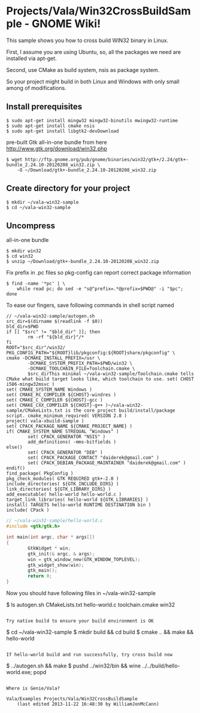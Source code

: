 # Projects/Vala/Win32CrossBuildSample - GNOME Wiki!

This sample shows you how to cross build WIN32 binary in Linux.

First, I assume you are using Ubuntu, so, all the packages we need are installed
via apt-get.

Second, use CMake as build system, nsis as package system.

So your project might build in both Linux and Windows with only small among of
modifications.


## Install prerequisites

```
$ sudo apt-get install mingw32 mingw32-binutils mwingw32-runtime
$ sudo apt-get install cmake nsis
$ sudo apt-get install libgtk2-devDownload
```

pre-built Gtk all-in-one bundle from here http://www.gtk.org/download/win32.php

```
$ wget http://ftp.gnome.org/pub/gnome/binaries/win32/gtk+/2.24/gtk+-bundle_2.24.10-20120208_win32.zip \
    -O ~/Download/gtk+-bundle_2.24.10-20120208_win32.zip
```

## Create directory for your project

```
$ mkdir ~/vala-win32-sample
$ cd ~/vala-win32-sample
```

## Uncompress
all-in-one bundle

```
$ mkdir win32
$ cd win32
$ unzip ~/Download/gtk+-bundle_2.24.10-20120208_win32.zip
```

Fix prefix in .pc files so pkg-config can report correct package information

```
$ find -name '*pc' | \
    while read pc; do sed -e "s@^prefix=.*@prefix=$PWD@" -i "$pc"; done
```

To ease our fingers, save following commands in shell script named

```
// ~/vala-win32-sample/autogen.sh
src_dir=$(dirname $(readlink -f $0))
bld_dir=$PWD
if [[ "$src" != "$bld_dir" ]]; then
        rm -rf "${bld_dir}"/*
fi
ROOT="$src_dir"/win32/
PKG_CONFIG_PATH="${ROOT}lib/pkgconfig:${ROOT}share/pkgconfig" \
cmake -DCMAKE_INSTALL_PREFIX=/usr \
        -DCMAKE_SYSTEM_PREFIX_PATH=$PWD/win32 \
        -DCMAKE_TOOLCHAIN_FILE=Toolchain.cmake \
        $src_dirThis minimal ~/vala-win32-sample/Toolchain.cmake tells CMake what build target looks like, which toolchain to use. set( CHOST i586-mingw32msvc )
set( CMAKE_SYSTEM_NAME Windows )
set( CMAKE_RC_COMPILER ${CHOST}-windres )
set( CMAKE_C_COMPILER ${CHOST}-gcc )
set( CMAKE_CXX_COMPILER ${CHOST}-g++ )~/vala-win32-sample/CMakeLists.txt is the core project build/install/package script. cmake_minimum_required( VERSION 2.8 )
project( vala-xbuild-sample )
set( CPACK_PACKAGE_NAME ${CMAKE_PROJECT_NAME} )
if( CMAKE_SYSTEM_NAME STREQUAL "Windows" )
        set( CPACK_GENERATOR "NSIS" )
        add_definitions( -mms-bitfields )
else()
        set( CPACK_GENERATOR "DEB" )
        set( CPACK_PACKAGE_CONTACT "daiderek@gmail.com" )
        set( CPACK_DEBIAN_PACKAGE_MAINTAINER "daiderek@gmail.com" )
endif()
find_package( PkgConfig )
pkg_check_modules( GTK REQUIRED gtk+-2.0 )
include_directories( ${GTK_INCLUDE_DIRS} )
link_directories( ${GTK_LIBRARY_DIRS} )
add_executable( hello-world hello-world.c )
target_link_libraries( hello-world ${GTK_LIBRARIES} )
install( TARGETS hello-world RUNTIME DESTINATION bin )
include( CPack )
```


```c
// ~/vala-win32-sample/hello-world.c
#include <gtk/gtk.h>

int main(int argc, char * args[])
{
        GtkWidget * win;
        gtk_init(& argc, & args);
        win = gtk_window_new(GTK_WINDOW_TOPLEVEL);
        gtk_widget_show(win);
        gtk_main();
        return 0;
}
```

Now you should have following files in ~/vala-win32-sample

$ ls
autogen.sh  CMakeLists.txt  hello-world.c  toolchain.cmake  win32
```

Try native build to ensure your build environment is OK

```
$ cd ~/vala-win32-sample
$ mkdir build && cd build
$ cmake .. && make && hello-world
```

If hello-world build and run successfully, try cross build now

```
$ ../autogen.sh && make
$ pushd ../win32/bin && wine ../../build/hello-world.exe; popd
```

Where is Genie/Vala?

Vala/Examples Projects/Vala/Win32CrossBuildSample
    (last edited 2013-11-22 16:48:30 by WilliamJonMcCann)
